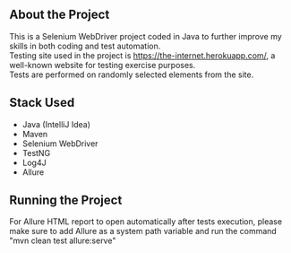 ## About the Project
This is a Selenium WebDriver project coded in Java to further improve my skills in both coding and test automation.
</br>
Testing site used in the project is https://the-internet.herokuapp.com/, a well-known website for testing exercise purposes.
</br>
Tests are performed on randomly selected elements from the site.


## Stack Used
- Java (IntelliJ Idea)
- Maven
- Selenium WebDriver
- TestNG
- Log4J
- Allure


## Running the Project
For Allure HTML report to open automatically after tests execution, please make sure to add Allure as a system path variable and run the command "mvn clean test allure:serve"
